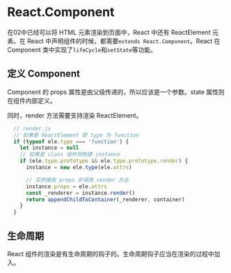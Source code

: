 # React.Component

在02中已经可以将 HTML 元素渲染到页面中，React 中还有 ReactElement 元素。在 React 中声明组件的时候，都需要`extends React.Component`。React 在 Component 类中实现了`lifeCycle`和`setState`等功能。

## 定义 Component

Component 的 props 属性是由父级传递的，所以应该是一个参数。state 属性则在组件内部定义。

同时，render 方法需要支持渲染 ReactElement。

```javascript
  // render.js
  // 如果是 ReactElement 即 type 为 function
  if (typeof ele.type === 'function') {
    let instance = null
    // 如果是 class 组件则构建 instance
    if (ele.type.prototype && ele.type.prototype.render) {
      instance = new ele.type(ele.attrs)

      // 实例接收 props 并调用 render 方法
      instance.props = ele.attrs
      const _renderer = instance.render()
      return appendChildToContainer(_renderer, container)
    }
  }
```

## 生命周期

React 组件的渲染是有生命周期的钩子的。生命周期钩子应当在渲染的过程中加入。